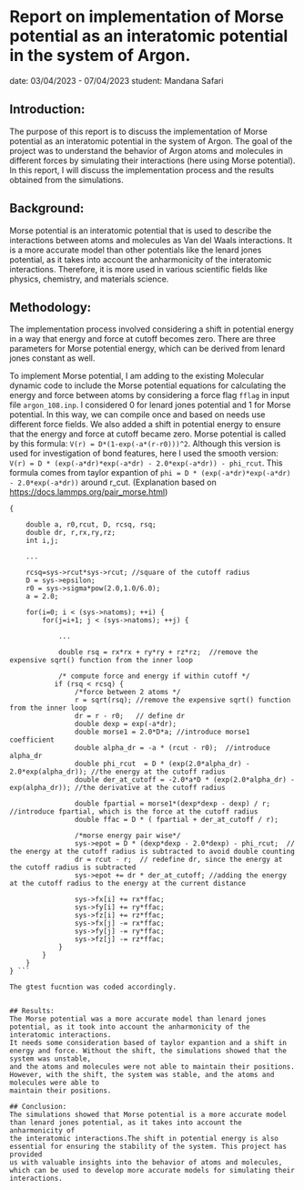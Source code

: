 # Report on implementation of Morse potential as an interatomic potential in the system of Argon.
date: 03/04/2023 - 07/04/2023
student: Mandana Safari

## Introduction:
The purpose of this report is to discuss the implementation of Morse potential as an interatomic potential in the system of Argon.
The goal of the project was to understand the behavior of Argon atoms and molecules in different forces by simulating their interactions (here using Morse potential).
In this report, I will discuss the implementation process and the results obtained from the simulations.

## Background:
Morse potential is an interatomic potential that is used to describe the interactions between atoms and molecules as Van del Waals interactions. It is a more accurate model 
than other potentials like the lenard jones potential, as it takes into account the anharmonicity of the interatomic interactions. Therefore, it is more used in various
scientific fields like physics, chemistry, and materials science.

## Methodology:
 The implementation process involved considering a shift in potential energy in a way that energy and force at cutoff becomes zero. There are three parameters for Morse
 potential energy, which can be derived from lenard jones constant as well.

To implement Morse potential, I am adding to the existing Molecular dynamic code to include the Morse potential equations for calculating the energy and force between atoms
by considering a force flag `fflag` in input file `argon_108.inp`. I considered 0 for lenard jones potential and 1 for Morse potential. In this way, we can compile once and
based on needs use different force fields.
We also added a shift in potential energy to ensure that the energy and force at cutoff became zero.
Morse potential is called by this formula: `V(r) = D*(1-exp(-a*(r-r0)))^2`. Although this version is used for investigation of bond features, here I used the smooth version:
`V(r) = D * (exp(-a*dr)*exp(-a*dr) - 2.0*exp(-a*dr)) - phi_rcut`. This formula comes from taylor expantion of `phi = D * (exp(-a*dr)*exp(-a*dr) - 2.0*exp(-a*dr))` around r_cut.
(Explanation based on https://docs.lammps.org/pair_morse.html)



```void morse_force(mdsys_t *sys)
{

    double a, r0,rcut, D, rcsq, rsq;
    double dr, r,rx,ry,rz;
    int i,j;

    ...
    
    rcsq=sys->rcut*sys->rcut; //square of the cutoff radius
    D = sys->epsilon;
    r0 = sys->sigma*pow(2.0,1.0/6.0);
    a = 2.0;

    for(i=0; i < (sys->natoms); ++i) {
        for(j=i+1; j < (sys->natoms); ++j) { 

            ...
            
            double rsq = rx*rx + ry*ry + rz*rz;  //remove the expensive sqrt() function from the inner loop

            /* compute force and energy if within cutoff */
           if (rsq < rcsq) {
                /*force between 2 atoms */   
                r = sqrt(rsq); //remove the expensive sqrt() function from the inner loop
                dr = r - r0;   // define dr
                double dexp = exp(-a*dr); 
                double morse1 = 2.0*D*a; //introduce morse1 coefficient
                double alpha_dr = -a * (rcut - r0);  //introduce alpha_dr
                double phi_rcut  = D * (exp(2.0*alpha_dr) - 2.0*exp(alpha_dr)); //the energy at the cutoff radius
                double der_at_cutoff = -2.0*a*D * (exp(2.0*alpha_dr) - exp(alpha_dr)); //the derivative at the cutoff radius

                double fpartial = morse1*(dexp*dexp - dexp) / r;  //introduce fpartial, which is the force at the cutoff radius
                double ffac = D * ( fpartial + der_at_cutoff / r);  
        
                /*morse energy pair wise*/  
                sys->epot = D * (dexp*dexp - 2.0*dexp) - phi_rcut;  // the energy at the cutoff radius is subtracted to avoid double counting
                dr = rcut - r;  // redefine dr, since the energy at the cutoff radius is subtracted
                sys->epot += dr * der_at_cutoff; //adding the energy at the cutoff radius to the energy at the current distance
                
                sys->fx[i] += rx*ffac;
                sys->fy[i] += ry*ffac;
                sys->fz[i] += rz*ffac;
                sys->fx[j] -= rx*ffac;  
                sys->fy[j] -= ry*ffac;
                sys->fz[j] -= rz*ffac;
            }
        }
    }
} ```

The gtest fucntion was coded accordingly.


## Results:
The Morse potential was a more accurate model than lenard jones potential, as it took into account the anharmonicity of the interatomic interactions.
It needs some consideration based of taylor expantion and a shift in energy and force. Without the shift, the simulations showed that the system was unstable,
and the atoms and molecules were not able to maintain their positions. However, with the shift, the system was stable, and the atoms and molecules were able to 
maintain their positions.

## Conclusion:
The simulations showed that Morse potential is a more accurate model than lenard jones potential, as it takes into account the anharmonicity of 
the interatomic interactions.The shift in potential energy is also essential for ensuring the stability of the system. This project has provided 
us with valuable insights into the behavior of atoms and molecules, which can be used to develop more accurate models for simulating their interactions.
